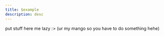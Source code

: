 ```yaml
---
title: $example
description: desc 
---
```


put stuff here me lazy :> (ur my mango so you have to do something hehe)